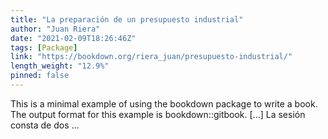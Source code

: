 ```yaml
---
title: "La preparación de un presupuesto industrial"
author: "Juan Riera"
date: "2021-02-09T18:26:46Z"
tags: [Package]
link: "https://bookdown.org/riera_juan/presupuesto-industrial/"
length_weight: "12.9%"
pinned: false
---
```


This is a minimal example of using the bookdown package to write a book. The output format for this example is bookdown::gitbook. [...] La sesión consta de dos ...
